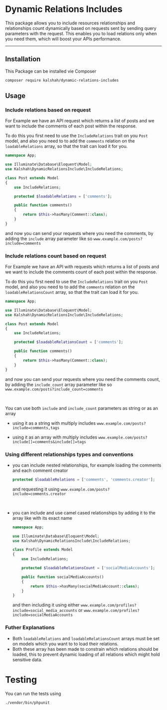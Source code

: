 # Dynamic Relations Includes

This package allows you to include resources relationships and relationships count dynamically based on requests sent by sending query parameters with the request. This enables you to load relations only when you need them, which will boost your APIs performance.

----------


## Installation

This Package can be installed vie Composer 

```bash
composer require kalshah/dynamic-relations-includes
```


## Usage

### Include relations based on request

For Example we have an API request which returns a list of posts and we want to include the comments of each post within the response.  

To do this you first need to use the `IncludeRelations` trait on you `Post` model, and also you need to to add the `comments` relation on the `loadableRelations` array, so that the trait can load it for you.

```php
namespace App;

use Illuminate\Database\Eloquent\Model;
use Kalshah\DynamicRelationsInclude\IncludeRelations;

class Post extends Model
{
    use IncludeRelations;

    protected $loadableRelations = ['comments'];

    public function comments()
    {
        return $this->hasMany(Comment::class);
    }
}
```

and now you can send your requests where you need the comments, by adding the `include` array parameter like so `www.example.com/posts?include=comments`

### Include relations count based on request

For Example we have an API with requests which returns a list of posts and we want to include the comments count of each post within the response.  

To do this you first need to use the `IncludeRelations` trait on you `Post` model, and also you need to to add the `comments` relation on the `loadableRelationsCount` array, so that the trait can load it for you.

```php
namespace App;

use Illuminate\Database\Eloquent\Model;
use Kalshah\DynamicRelationsInclude\IncludeRelations;

class Post extends Model
{
    use IncludeRelations;

    protected $loadableRelationsCount = ['comments'];

    public function comments()
    {
        return $this->hasMany(Comment::class);
    }
}
```

and now you can send your requests where you need the comments count, by adding the `include_count` array parameter like so `www.example.com/posts?include_count=comments`

&nbsp;

You can use both `include` and `include_count` parameters as string or as an array

- using it as a string with multiply includes `www.example.com/posts?include=comments,tags`

- using it as an array with multiply includes `www.example.com/posts?include[]=comments&include[]=tags`
  
### Using different relationships types and conventions
- you can include nested relationships, for example loading the comments and each comment       creator
  ```php
  protected $loadableRelations = ['comments', 'comments.creator'];
  ```
    and requesting it using `www.example.com/posts?include=comments.creator`

&nbsp;

- you can include and use camel cased relationships by adding it to the array like with its exact name

    ```php
    namespace App;

    use Illuminate\Database\Eloquent\Model;
    use Kalshah\DynamicRelationsInclude\IncludeRelations;

    class Profile extends Model
    {
        use IncludeRelations;

        protected $loadableRelationsCount = ['socialMediaAccounts'];

        public function socialMediaAccounts()
        {
            return $this->hasMany(socialMediaAccount::class);
        }
    }
    ```
    and then including it using either `www.example.com/profiles?include=social_media_accounts` or `www.example.com/profiles?include=socialMediaAccounts`
    
     
### Futher Explanations

- Both `loadableRelations` and `loadableRelationsCount` arrays must be set on models which you want to to load their relations.
- Both these array has been made to constrain which relations should be loaded, this to prevent dynamic loading of all relations which might hold sensitive data.

# Testing

You can run the tests using 

```bash
./vendor/bin/phpunit
```
